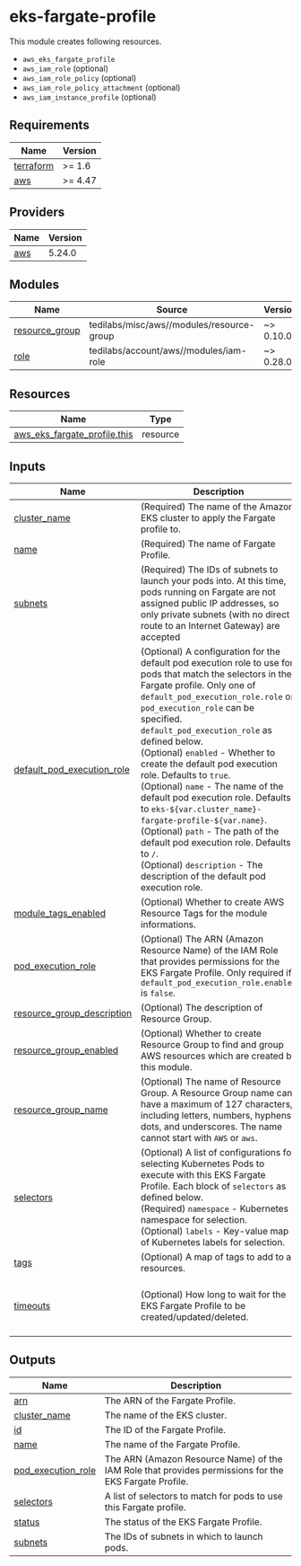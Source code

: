 # eks-fargate-profile

This module creates following resources.

- `aws_eks_fargate_profile`
- `aws_iam_role` (optional)
- `aws_iam_role_policy` (optional)
- `aws_iam_role_policy_attachment` (optional)
- `aws_iam_instance_profile` (optional)

<!-- BEGINNING OF PRE-COMMIT-TERRAFORM DOCS HOOK -->
## Requirements

| Name | Version |
|------|---------|
| <a name="requirement_terraform"></a> [terraform](#requirement\_terraform) | >= 1.6 |
| <a name="requirement_aws"></a> [aws](#requirement\_aws) | >= 4.47 |

## Providers

| Name | Version |
|------|---------|
| <a name="provider_aws"></a> [aws](#provider\_aws) | 5.24.0 |

## Modules

| Name | Source | Version |
|------|--------|---------|
| <a name="module_resource_group"></a> [resource\_group](#module\_resource\_group) | tedilabs/misc/aws//modules/resource-group | ~> 0.10.0 |
| <a name="module_role"></a> [role](#module\_role) | tedilabs/account/aws//modules/iam-role | ~> 0.28.0 |

## Resources

| Name | Type |
|------|------|
| [aws_eks_fargate_profile.this](https://registry.terraform.io/providers/hashicorp/aws/latest/docs/resources/eks_fargate_profile) | resource |

## Inputs

| Name | Description | Type | Default | Required |
|------|-------------|------|---------|:--------:|
| <a name="input_cluster_name"></a> [cluster\_name](#input\_cluster\_name) | (Required) The name of the Amazon EKS cluster to apply the Fargate profile to. | `string` | n/a | yes |
| <a name="input_name"></a> [name](#input\_name) | (Required) The name of Fargate Profile. | `string` | n/a | yes |
| <a name="input_subnets"></a> [subnets](#input\_subnets) | (Required) The IDs of subnets to launch your pods into. At this time, pods running on Fargate are not assigned public IP addresses, so only private subnets (with no direct route to an Internet Gateway) are accepted | `list(string)` | n/a | yes |
| <a name="input_default_pod_execution_role"></a> [default\_pod\_execution\_role](#input\_default\_pod\_execution\_role) | (Optional) A configuration for the default pod execution role to use for pods that match the selectors in the Fargate profile. Only one of `default_pod_execution_role.role` or `pod_execution_role` can be specified. `default_pod_execution_role` as defined below.<br>    (Optional) `enabled` - Whether to create the default pod execution role. Defaults to `true`.<br>    (Optional) `name` - The name of the default pod execution role. Defaults to `eks-${var.cluster_name}-fargate-profile-${var.name}`.<br>    (Optional) `path` - The path of the default pod execution role. Defaults to `/`.<br>    (Optional) `description` - The description of the default pod execution role. | <pre>object({<br>    enabled     = optional(bool, true)<br>    name        = optional(string)<br>    path        = optional(string, "/")<br>    description = optional(string, "Managed by Terraform.")<br>  })</pre> | `{}` | no |
| <a name="input_module_tags_enabled"></a> [module\_tags\_enabled](#input\_module\_tags\_enabled) | (Optional) Whether to create AWS Resource Tags for the module informations. | `bool` | `true` | no |
| <a name="input_pod_execution_role"></a> [pod\_execution\_role](#input\_pod\_execution\_role) | (Optional) The ARN (Amazon Resource Name) of the IAM Role that provides permissions for the EKS Fargate Profile. Only required if `default_pod_execution_role.enabled` is `false`. | `string` | `null` | no |
| <a name="input_resource_group_description"></a> [resource\_group\_description](#input\_resource\_group\_description) | (Optional) The description of Resource Group. | `string` | `"Managed by Terraform."` | no |
| <a name="input_resource_group_enabled"></a> [resource\_group\_enabled](#input\_resource\_group\_enabled) | (Optional) Whether to create Resource Group to find and group AWS resources which are created by this module. | `bool` | `true` | no |
| <a name="input_resource_group_name"></a> [resource\_group\_name](#input\_resource\_group\_name) | (Optional) The name of Resource Group. A Resource Group name can have a maximum of 127 characters, including letters, numbers, hyphens, dots, and underscores. The name cannot start with `AWS` or `aws`. | `string` | `""` | no |
| <a name="input_selectors"></a> [selectors](#input\_selectors) | (Optional) A list of configurations for selecting Kubernetes Pods to execute with this EKS Fargate Profile. Each block of `selectors` as defined below.<br>    (Required) `namespace` - Kubernetes namespace for selection.<br>    (Optional) `labels` - Key-value map of Kubernetes labels for selection. | <pre>list(object({<br>    namespace = string<br>    labels    = optional(map(string), {})<br>  }))</pre> | `[]` | no |
| <a name="input_tags"></a> [tags](#input\_tags) | (Optional) A map of tags to add to all resources. | `map(string)` | `{}` | no |
| <a name="input_timeouts"></a> [timeouts](#input\_timeouts) | (Optional) How long to wait for the EKS Fargate Profile to be created/updated/deleted. | <pre>object({<br>    create = optional(string, "10m")<br>    delete = optional(string, "10m")<br>  })</pre> | `{}` | no |

## Outputs

| Name | Description |
|------|-------------|
| <a name="output_arn"></a> [arn](#output\_arn) | The ARN of the Fargate Profile. |
| <a name="output_cluster_name"></a> [cluster\_name](#output\_cluster\_name) | The name of the EKS cluster. |
| <a name="output_id"></a> [id](#output\_id) | The ID of the Fargate Profile. |
| <a name="output_name"></a> [name](#output\_name) | The name of the Fargate Profile. |
| <a name="output_pod_execution_role"></a> [pod\_execution\_role](#output\_pod\_execution\_role) | The ARN (Amazon Resource Name) of the IAM Role that provides permissions for the EKS Fargate Profile. |
| <a name="output_selectors"></a> [selectors](#output\_selectors) | A list of selectors to match for pods to use this Fargate profile. |
| <a name="output_status"></a> [status](#output\_status) | The status of the EKS Fargate Profile. |
| <a name="output_subnets"></a> [subnets](#output\_subnets) | The IDs of subnets in which to launch pods. |
<!-- END OF PRE-COMMIT-TERRAFORM DOCS HOOK -->

